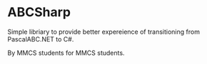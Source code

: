 # ABCSharp

Simple libriary to provide better expereience of transitioning from PascalABC.NET to C#.

By MMCS students for MMCS students.
